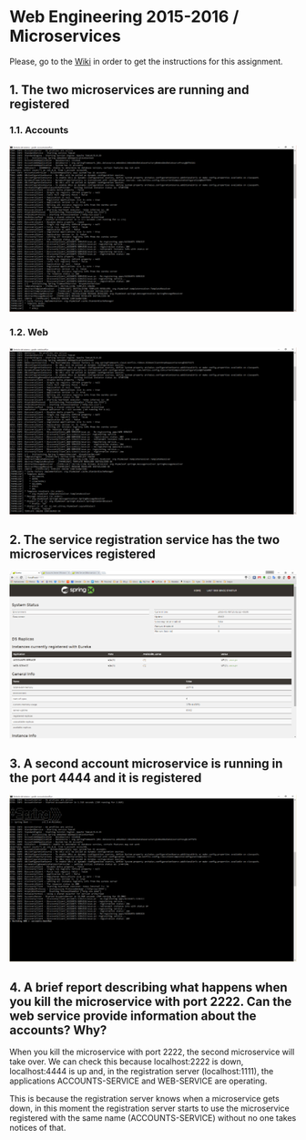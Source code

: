 # Web Engineering 2015-2016 / Microservices
Please, go to the [Wiki](https://github.com/UNIZAR-30246-WebEngineering/Laboratory-6-microservices/wiki) in order to get the instructions for this assignment.

## 1. The two microservices are running and registered

### 1.1. Accounts
![](https://raw.githubusercontent.com/marcosruiz/Laboratory-6-microservices/master/screenshots/1-1.png)

### 1.2. Web
![](https://github.com/marcosruiz/Laboratory-6-microservices/blob/master/screenshots/1-2.png?raw=true)

## 2. The service registration service has the two microservices registered
![](https://github.com/marcosruiz/Laboratory-6-microservices/blob/master/screenshots/2.png?raw=true)


## 3. A second account microservice is running in the port 4444 and it is registered
![](https://github.com/marcosruiz/Laboratory-6-microservices/blob/master/screenshots/3.png?raw=true)


## 4. A brief report describing what happens when you kill the microservice with port 2222. Can the web service provide information about the accounts? Why?

When you kill the microservice with port 2222, the second microservice will take over. We can check this because localhost:2222 is down, localhost:4444 is up and, in the registration server (localhost:1111), the applications ACCOUNTS-SERVICE and WEB-SERVICE are operating.

This is because the registration server knows when a microservice gets down, in this moment the registration server starts to use the microservice registered with the same name (ACCOUNTS-SERVICE) without no one takes notices of that.
